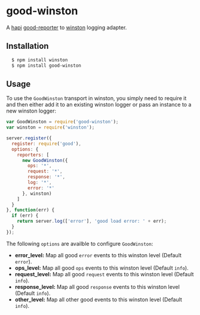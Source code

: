 # good-winston

A [hapi][0] [good-reporter][1] to [winston][2] logging adapter.

## Installation

``` bash
  $ npm install winston
  $ npm install good-winston
```

## Usage

To use the `GoodWinston` transport in winston, you simply need to require it and
then either add it to an existing winston logger or pass an instance to a new
winston logger:

``` js
var GoodWinston = require('good-winston');
var winston = require('winston');

server.register({
  register: require('good'),
  options: {
    reporters: [
      new GoodWinston({
        ops: '*',
        request: '*',
        response: '*',
        log: '*',
        error: '*'
      }, winston)
    ]
  }
}, function(err) {
  if (err) {
    return server.log(['error'], 'good load error: ' + err);
  }
});
```

The following `options` are availble to configure `GoodWinston`:

* __error_level:__ Map all good `error` events to this winston level (Default `error`).
* __ops_level:__ Map all good `ops` events to this winston level (Default `info`).
* __request_level:__ Map all good `request` events to this winston level (Default `info`).
* __response_level:__ Map all good `response` events to this winston level (Default `info`).
* __other_level:__ Map all other good events to this winston level (Default `info`).

[0]: http://hapijs.com
[1]: https://github.com/hapijs/good-reporter
[2]: https://github.com/winstonjs/winston
